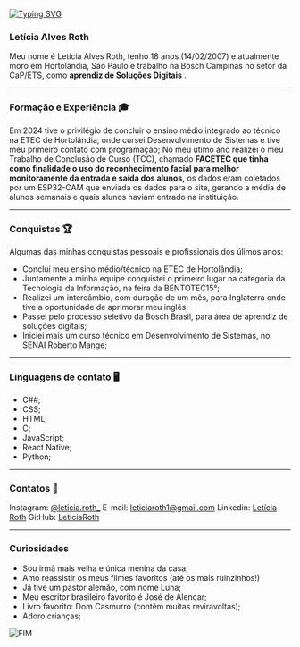 [![Typing SVG](https://readme-typing-svg.herokuapp.com?font=Fira+Code&size=30&pause=1000&color=89CD24&width=435&lines=Bem+Vindo+ao+meu+perfil+profissional)](https://git.io/typing-svg)

### Letícia Alves Roth 
Meu nome é Letícia Alves Roth, tenho 18 anos (14/02/2007) e atualmente moro em Hortolândia, São Paulo e trabalho na Bosch
Campinas no setor da CaP/ETS, como **aprendiz de Soluções Digitais** .

***
### Formação e Experiência 🎓
Em 2024 tive o privilégio de concluir o ensino médio integrado ao técnico na ETEC de Hortolândia,
onde cursei Desenvolvimento de Sistemas e tive meu primeiro contato com programação;
No meu útimo ano realizei o meu Trabalho de Conclusão de Curso (TCC), chamado **FACETEC que tinha como finalidade o uso do reconhecimento facial para melhor monitoramente da entrada e saída dos alunos,** os dados eram coletados por um ESP32-CAM que enviada os dados para o site, gerando a média de alunos semanais e quais alunos haviam entrado na instituição.


***    			
 ### Conquistas 🏆
 Algumas das minhas conquistas pessoais e profissionais dos úlimos anos:
 + Concluí meu ensino médio/técnico na ETEC de Hortolândia;
 + Juntamente a minha equipe conquistei o primeiro lugar na categoria da Tecnologia da Informação, na feira da BENTOTEC15°;
 + Realizei um intercâmbio, com duração de um mês, para Inglaterra onde tive a oportunidade de aprimorar meu inglês;
 + Passei pelo processo seletivo da Bosch Brasil, para área de aprendiz de soluções digitais;
 + Iniciei mais um curso técnico em Desenvolvimento de Sistemas, no SENAI Roberto Mange;
 
***
### Linguagens de contato 🖥️
+ C##;
+ CSS;
+ HTML;
+ C;
+ JavaScript;
+ React Native;
+ Python;

***
 ### Contatos 📲
 Instagram: [@leticia.roth_](https://www.instagram.com/leticia.roth_?igsh=MXBrMXhtc2wyajRwNg==)
 E-mail: leticiaroth1@gmail.com
 Linkedin: [Letícia Roth](https://www.linkedin.com/in/let%C3%ADcia-alves-roth-710242327?utm_source=share&utm_campaign=share_via&utm_content=profile&utm_medium=android_app)
 GitHub: [LeticiaRoth](https://github.com/LeticiaRoth)
 
 
 ***
 
 ### Curiosidades
 + Sou irmã mais velha e única menina da casa;
 + Amo reassistir os meus filmes favoritos (até os mais ruinzinhos!)
 + Já tive um pastor alemão, com nome Luna;
 + Meu escritor brasileiro favorito é José de Alencar;
 + Livro favorito: Dom Casmurro (contém muitas reviravoltas);
 + Adoro crianças;

  ![FIM](https://i.gifer.com/XGH5.gif ) 
